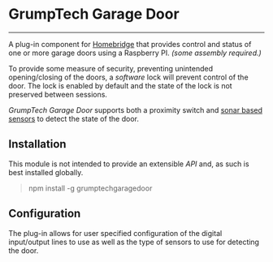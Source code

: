 # GrumpTech Garage Door
----------------------
A plug-in component for [Homebridge](https://github.com/nfarina/homebridge "GitHub link") that provides control and status of one or more garage doors using a Raspberry PI. _(some assembly required.)_

To provide some measure of security, preventing unintended opening/closing of the doors, a _software_ lock will prevent control of the door. The lock is enabled by default and the state of the lock is not preserved between sessions.

_GrumpTech Garage Door_ supports both a proximity switch and [sonar based sensors](https://lastminuteengineers.com/arduino-sr04-ultrasonic-sensor-tutorial/ "HC-SR04") to detect the state of the door.

## Installation
This module is not intended to provide an extensible _API_ and, as such is best installed globally.

> npm install -g grumptechgaragedoor

##  Configuration 
The plug-in allows for user specified configuration of the digital input/output lines to use as well as the type of sensors to use for detecting the door.